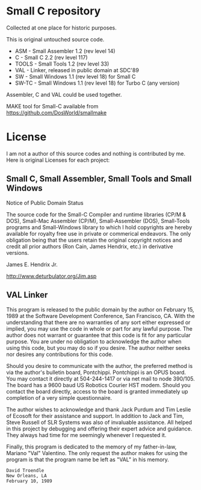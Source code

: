 # Small C repository

Collected at one place for historic purposes.

This is original untouched source code.

* ASM - Small Assembler 1.2 (rev level 14)
* C - Small C 2.2 (rev level 117)
* TOOLS - Small Tools 1.2 (rev level 33)
* VAL - Linker, released in public domain at SDC'89
* SW - Small Windows 1.1 (rev level 18) for Small C
* SW-TC - Small Windows 1.1 (rev level 18) for Turbo C (any version)

Assembler, C and VAL could be used together.

MAKE tool for Small-C available from https://github.com/DosWorld/smallmake

# License

I am not a author of this source codes and nothing is contributed by me. Here is original Licenses for each project:

## Small C, Small Assembler, Small Tools and Small Windows

Notice of Public Domain Status

The source code for the Small-C Compiler and runtime libraries (CP/M & DOS), Small-Mac Assembler (CP/M), Small-Assembler (DOS), Small-Tools programs and Small-Windows library to which I hold copyrights are hereby available for royalty free use in private or commerical endeavors. The only obligation being that the users retain the original copyright notices and credit all prior authors (Ron Cain, James Hendrix, etc.) in derivative versions.

James E. Hendrix Jr.

http://www.deturbulator.org/Jim.asp

## VAL Linker

This program is released to the public domain by the author on
February 15, 1989 at the Software Development Conference,
San Francisco, CA.  With the understanding that there are no
warranties of any sort either expressed or implied, you may use the
code in whole or part for any lawful purpose.  The author does not
warrant or guarantee that this code is fit for any particular purpose.
You are under no obligation to acknowledge the author when using this
code, but you may do so if you desire.  The author neither seeks nor
desires any contributions for this code.

Should you desire to communicate with the author, the preferred method
is via the author's bulletin board, Pontchippi.  Pontchippi is an
OPUS board.  You may contact it directly at 504-244-1417 or via net
mail to node 390/105.  The board has a 9600 baud US Robotics Courier
HST modem.  Should you contact the board directly, access to the board
is granted immediately up completion of a very simple questionnaire.

The author wishes to acknowledge and thank Jack Purdum and Tim Leslie
of Ecosoft for their assistance and support.  In addition to Jack and
Tim, Steve Russell of SLR Systems was also of invaluable assistance.
All helped in this project by debugging and offering their expert
advice and guidance.  They always had time for me seemingly whenever
I requested it.

Finally, this program is dedicated to the memory of my father-in-law,
Mariano "Val" Valentino.  The only request the author makes for
using the program is that the program name be left as "VAL" in his
memory.

    David Troendle
    New Orleans, LA
    February 10, 1989
